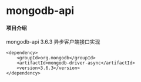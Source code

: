 # mongodb-api

#### 项目介绍
mongodb-api 3.6.3 异步客户端接口实现
```
<dependency>
    <groupId>org.mongodb</groupId>
    <artifactId>mongodb-driver-async</artifactId>
    <version>3.6.3</version>
</dependency>

```